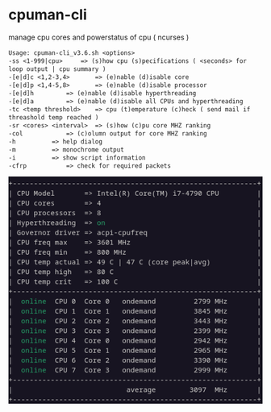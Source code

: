 # cpuman-cli
manage cpu cores and powerstatus of cpu ( ncurses )

    Usage: cpuman-cli_v3.6.sh <options> 
    -ss <1-999|cpu>	    => (s)how cpu (s)pecifications ( <seconds> for loop output | cpu summary )
    -[e|d]c <1,2-3,4>	    => (e)nable (d)isable core 
    -[e|d]p <1,4-5,8>	    => (e)nable (d)isable processor 
    -[e|d]h 		=> (e)nable (d)isable hyperthreading 
    -[e|d]a 		=> (e)nable (d)isable all CPUs and hyperthreading
    -tc <temp threshold>	=> cpu (t)emperature (c)heck ( send mail if threashold temp reached ) 
    -sr <cores> <interval>	=> (s)how (c)pu core MHZ ranking 
    -col 			=> (c)olumn output for core MHZ ranking 
    -h			=> help dialog 
    -m			=> monochrome output 
    -i			=> show script information 
    -cfrp			=> check for required packets      


<div align="center">
 <img src="https://raw.githubusercontent.com/speefak/cpuman-cli/main/cpuman-cli_screenshot_v2.7.png"  style="text-align:center" >
</div>
